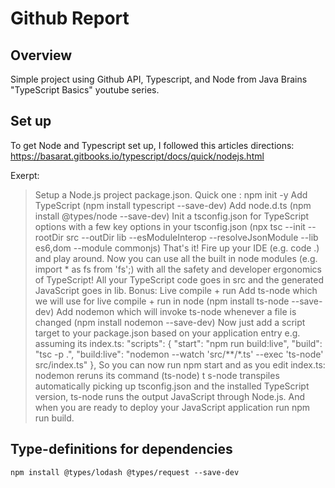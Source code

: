 # Github Report

## Overview
Simple project using Github API, Typescript, and Node from Java Brains "TypeScript Basics" youtube series.

## Set up
To get Node and Typescript set up, I followed this articles directions: https://basarat.gitbooks.io/typescript/docs/quick/nodejs.html

Exerpt:
> Setup a Node.js project package.json. Quick one : npm init -y
> Add TypeScript (npm install typescript --save-dev)
> Add node.d.ts (npm install @types/node --save-dev)
> Init a tsconfig.json for TypeScript options with a few key options in your tsconfig.json (npx tsc --init --rootDir src --outDir lib --esModuleInterop --resolveJsonModule --lib es6,dom --module commonjs)
> That's it! Fire up your IDE (e.g. code .) and play around. Now you can use all the built in node modules (e.g. import * as fs from 'fs';) with all the safety and developer ergonomics of TypeScript!
> All your TypeScript code goes in src and the generated JavaScript goes in lib.
> Bonus: Live compile + run
> Add ts-node which we will use for live compile + run in node (npm install ts-node --save-dev)
>  Add nodemon which will invoke ts-node whenever a file is  changed (npm install nodemon --save-dev)
>  Now just add a script target to your package.json based on your application entry e.g. assuming its index.ts:
  "scripts": {
    "start": "npm run build:live",
    "build": "tsc -p .",
    "build:live": "nodemon --watch 'src/**/*.ts' --exec 'ts-node' src/index.ts"
  },
> So you can now run npm start and as you edit index.ts:
> nodemon reruns its command (ts-node)
> t s-node transpiles automatically picking up tsconfig.json and the installed TypeScript version,
> ts-node runs the output JavaScript through Node.js.
> And when you are ready to deploy your JavaScript application run npm run build.

## Type-definitions for dependencies
`npm install @types/lodash @types/request --save-dev`
